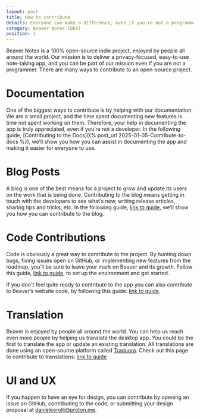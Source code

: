 ```yaml
---
layout: post
title: How to contribute
details: Everyone can make a difference, even if you're not a programmer.
category: Beaver Notes (DEV)
position: 1
---
```


Beaver Notes is a 100% open-source indie project, enjoyed by people all around the world. Our mission is to deliver a privacy-focused, easy-to-use note-taking app, and you can be part of our mission even if you are not a programmer. There are many ways to contribute to an open-source project.

# Documentation 

One of the biggest ways to contribute is by helping with our documentation. We are a small project, and the time spent documenting new features is time not spent working on them. Therefore, your help in documenting the app is truly appreciated, even if you’re not a developer. In the following guide, [Contributing to the Docs]({% post_url 2025-01-05-Contribute-to-docs %}), we’ll show you how you can assist in documenting the app and making it easier for everyone to use.

# Blog Posts

A blog is one of the best means for a project to grow and update its users on the work that is being done. Contributing to the blog means getting in touch with the developers to see what’s new, writing release articles, sharing tips and tricks, etc. In the following guide, [link to guide](), we’ll show you how you can contribute to the blog.

# Code Contributions

Code is obviously a great way to contribute to the project. By hunting down bugs, fixing issues open on GitHub, or implementing new features from the roadmap, you’ll be sure to leave your mark on Beaver and its growth. Follow this guide, [link to guide](), to set up the environment and get started. 

If you don't feel quite ready to contribute to the app you can also contribute to Beaver’s website code, by following this guide: [link to guide]().

# Translation 

Beaver is enjoyed by people all around the world. You can help us reach even more people by helping us translate the desktop app. You could be the first to translate the app or update an existing translation. All translations are done using an open-source platform called [Traduora](). Check out this page to contribute to translations: [link to guide]()

# UI and UX 

If you happen to have an eye for design, you can contribute by opening an issue on GitHub, contributing to the code, or submitting your design proposal at [danieleorolli@proton.me](mailto:danieleorolli@proton.me).